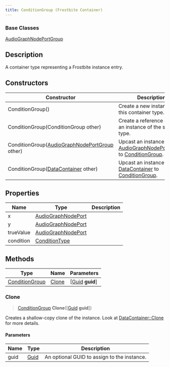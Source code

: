 ```yaml
---
title: ConditionGroup (Frostbite Container)
---
```

### Base Classes

[AudioGraphNodePortGroup](AudioGraphNodePortGroup)

## Description

A container type representing a Frostbite instance entry.

## Constructors

| Constructor                                                               | Description                                                                                                         |
| ------------------------------------------------------------------------- | ------------------------------------------------------------------------------------------------------------------- |
| ConditionGroup()                                                          | Create a new instance of this container type.                                                                       |
| ConditionGroup(ConditionGroup other)                                      | Create a reference copy of an instance of the same type.                                                            |
| ConditionGroup([AudioGraphNodePortGroup](AudioGraphNodePortGroup) other)  | Upcast an instance of type [AudioGraphNodePortGroup](AudioGraphNodePortGroup) to [ConditionGroup](ConditionGroup).  |
| ConditionGroup([DataContainer](/vext/ref/cls/shr/datacontainer) other) | Upcast an instance of type [DataContainer](/vext/ref/cls/shr/datacontainer) to [ConditionGroup](ConditionGroup). |

## Properties

| Name      | Type                                     | Description |
| --------- | ---------------------------------------- | ----------- |
| x         | [AudioGraphNodePort](AudioGraphNodePort) |             |
| y         | [AudioGraphNodePort](AudioGraphNodePort) |             |
| trueValue | [AudioGraphNodePort](AudioGraphNodePort) |             |
| condition | [ConditionType](ConditionType)           |             |

## Methods

| Type                             | Name            | Parameters                                     |
| -------------------------------- | --------------- | ---------------------------------------------- |
| [ConditionGroup](ConditionGroup) | [Clone](#clone) | \[[Guid](/vext/ref/cls/shr/guid) **guid**\] |

### Clone

> [ConditionGroup](ConditionGroup) **Clone**(\[[Guid](/vext/ref/cls/shr/guid) **guid**\])

Creates a shallow-copy clone of the instance. Look at [DataContainer::Clone](/vext/ref/cls/shr/datacontainer#clone) for more details.

#### Parameters

| Name | Type         | Description                                 |
| ---- | ------------ | ------------------------------------------- |
| guid | [Guid](Guid) | An optional GUID to assign to the instance. |
